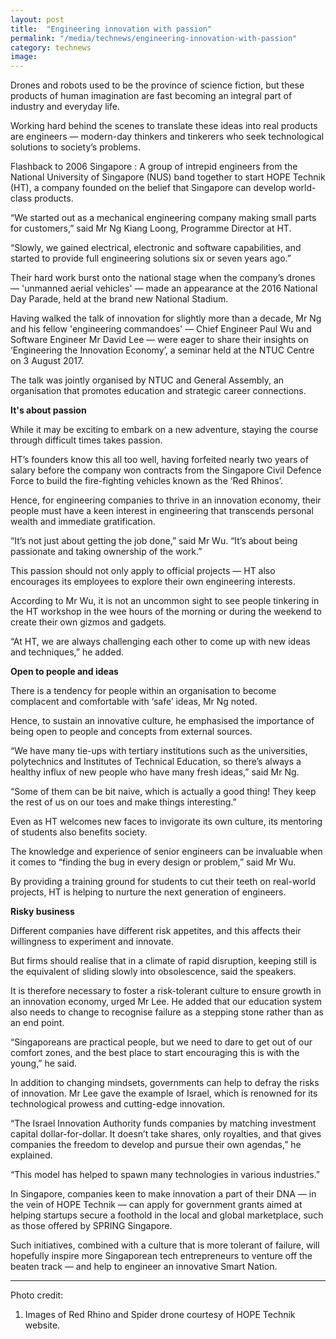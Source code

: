 ```yaml
---
layout: post
title:  "Engineering innovation with passion"
permalink: "/media/technews/engineering-innovation-with-passion"
category: technews
image: 
---
```


Drones and robots used to be the province of science fiction, but these products of human imagination are fast becoming an integral part of industry and everyday life.

Working hard behind the scenes to translate these ideas into real products are engineers — modern-day thinkers and tinkerers who seek technological solutions to society’s problems.

Flashback to 2006 Singapore : A group of intrepid engineers from the National University of Singapore (NUS) band together to start HOPE Technik (HT), a company founded on the belief that Singapore can develop world-class products.

“We started out as a mechanical engineering company making small parts for customers,” said Mr Ng Kiang Loong, Programme Director at HT.

“Slowly, we gained electrical, electronic and software capabilities, and started to provide full engineering solutions six or seven years ago.”

Their hard work burst onto the national stage when the company’s drones — 'unmanned aerial vehicles' — made an appearance at the 2016 National Day Parade, held at the brand new National Stadium.

Having walked the talk of innovation for slightly more than a decade, Mr Ng and his fellow 'engineering commandoes'  — Chief Engineer Paul Wu and Software Engineer Mr David Lee — were eager to share their insights on ‘Engineering the Innovation Economy’, a seminar held at the NTUC Centre on 3 August 2017.

The talk was jointly organised by NTUC and General Assembly, an organisation that promotes education and strategic career connections.


**It's about passion**

While it may be exciting to embark on a new adventure, staying the course through difficult times takes passion.

HT’s founders know this all too well, having forfeited nearly two years of salary before the company won contracts from the Singapore Civil Defence Force to build the fire-fighting vehicles known as the ‘Red Rhinos’.

Hence, for engineering companies to thrive in an innovation economy, their people must have a keen interest in engineering that transcends personal wealth and immediate gratification.

“It’s not just about getting the job done,” said Mr Wu. “It’s about being passionate and taking ownership of the work.”

This passion should not only apply to official projects — HT also encourages its employees to explore their own engineering interests.

According to Mr Wu, it is not an uncommon sight to see people tinkering in the HT workshop in the wee hours of the morning or during the weekend to create their own gizmos and gadgets.

“At HT, we are always challenging each other to come up with new ideas and techniques,” he added.


**Open to people and ideas**

There is a tendency for people within an organisation to become complacent and comfortable with ‘safe’ ideas, Mr Ng noted.

Hence, to sustain an innovative culture, he emphasised the importance of being open to people and concepts from external sources.

“We have many tie-ups with tertiary institutions such as the universities, polytechnics and Institutes of Technical Education, so there’s always a healthy influx of new people who have many fresh ideas,” said Mr Ng.

“Some of them can be bit naive, which is actually a good thing! They keep the rest of us on our toes and make things interesting.”

Even as HT welcomes new faces to invigorate its own culture, its mentoring of students also benefits society.

The knowledge and experience of senior engineers can be invaluable when it comes to “finding the bug in every design or problem,” said Mr Wu.

By providing a training ground for students to cut their teeth on real-world projects, HT is helping to nurture the next generation of engineers.


**Risky business**

Different companies have different risk appetites, and this affects their willingness to experiment and innovate.

But firms should realise that in a climate of rapid disruption, keeping still is the equivalent of sliding slowly into obsolescence, said the speakers.

It is therefore necessary to foster a risk-tolerant culture to ensure growth in an innovation economy, urged Mr Lee. He added that our education system also needs to change to recognise failure as a stepping stone rather than as an end point.

“Singaporeans are practical people, but we need to dare to get out of our comfort zones, and the best place to start encouraging this is with the young,” he said.

In addition to changing mindsets, governments can help to defray the risks of innovation. Mr Lee gave the example of Israel, which is renowned for its technological prowess and cutting-edge innovation.

“The Israel Innovation Authority funds companies by matching investment capital dollar-for-dollar. It doesn’t take shares, only royalties, and that gives companies the freedom to develop and pursue their own agendas,” he explained.

“This model has helped to spawn many technologies in various industries.”

In Singapore, companies keen to make innovation a part of their DNA — in the vein of HOPE Technik — can apply for government grants aimed at helping startups secure a foothold in the local and global marketplace, such as those offered by SPRING Singapore.

Such initiatives, combined with a culture that is more tolerant of failure, will hopefully inspire more Singaporean tech entrepreneurs to venture off the beaten track — and help to engineer an innovative Smart Nation.

---

Photo credit:
1. Images of Red Rhino and Spider drone courtesy of HOPE Technik website.
